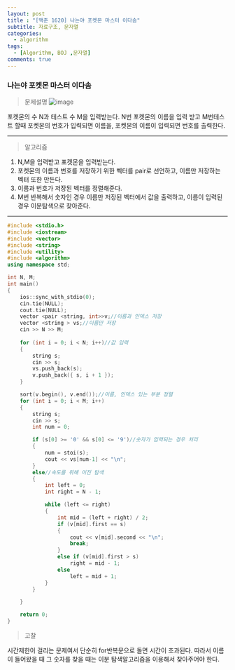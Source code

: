 ```yaml
---
layout: post
title : "[백준 1620] 나는야 포켓몬 마스터 이다솜"
subtitle: 자료구조, 문자열
categories:
  - algorithm
tags:
  - [Algorithm, BOJ ,문자열]
comments: true
---
```


### 나는야 포켓몬 마스터 이다솜


> 문제설명
![image](https://user-images.githubusercontent.com/55472510/112261355-0a01fd00-8caf-11eb-861b-bcf3c0c7edeb.png)

포켓몬의 수 N과 테스트 수 M을 입력받는다. N번 포켓몬의 이름을 입력 받고 M번테스트 할때 포켓몬의 번호가 입력되면 이름을, 포켓몬의 이름이 입력되면 번호를 출력한다.    

***   

> 알고리즘
1. N,M을 입력받고 포켓몬을 입력받는다.
2. 포켓몬의 이름과 번호를 저장하기 위한 벡터를 pair로 선언하고, 이름만 저장하는 벡터 또한 만든다.
3. 이름과 번호가 저장된 벡터를 정렬해준다.
4. M번 반복해서 숫자인 경우 이름만 저장된 벡터에서 값을 출력하고, 이름이 입력된 경우 이분탐색으로 찾아준다.    

***   

```cpp
#include <stdio.h>
#include <iostream>
#include <vector>
#include <string>
#include <utility>
#include <algorithm>
using namespace std;

int N, M;
int main()
{		
	ios::sync_with_stdio(0);
	cin.tie(NULL);
	cout.tie(NULL);
	vector <pair <string, int>>v;//이름과 인덱스 저장
	vector <string > vs;//이름만 저장
	cin >> N >> M;
	
	for (int i = 0; i < N; i++)//값 입력
	{
		string s;
		cin >> s;
		vs.push_back(s);
		v.push_back({ s, i + 1 });
	}

    sort(v.begin(), v.end());//이름, 인덱스 있는 부분 정렬
	for (int i = 0; i < M; i++)
	{
		string s;
		cin >> s;
		int num = 0;

		if (s[0] >= '0' && s[0] <= '9')//숫자가 입력되는 경우 처리
		{
			num = stoi(s);
			cout << vs[num-1] << "\n";
		}
		else//속도를 위해 이진 탐색 
		{
			int left = 0;
			int right = N - 1;

			while (left <= right)
			{
				int mid = (left + right) / 2;
				if (v[mid].first == s)
				{
					cout << v[mid].second << "\n";
					break;
				}
				else if (v[mid].first > s)
					right = mid - 1;
				else
					left = mid + 1;
			}
		}

	}

	return 0;
}
```   

> 고찰   

시간제한이 걸리는 문제여서 단순히 for반복문으로 돌면 시간이 초과된다.
따라서 이름이 들어왔을 때 그 숫자를 찾을 때는 이분 탐색알고리즘을 이용해서 찾아주어야 한다. 